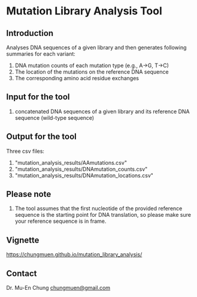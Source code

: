 # Mutation Library Analysis Tool

## Introduction
Analyses DNA sequences of a given library and then generates following summaries for each variant:
1. DNA mutation counts of each mutation type (e.g., A->G, T->C) 
2. The location of the mutations on the reference DNA sequence
3. The corresponding amino acid residue exchanges 

## Input for the tool
1. concatenated DNA sequences of a given library and its reference DNA sequence (wild-type sequence)

## Output for the tool
Three csv files:
1. "mutation_analysis_results/AAmutations.csv"          
2. "mutation_analysis_results/DNAmutation_counts.csv"   
3. "mutation_analysis_results/DNAmutation_locations.csv"

## Please note                                                                                     
1. The tool assumes that the first nucleotide of the provided reference sequence is the starting point for DNA translation, so please make sure your reference sequence is in frame. 

## Vignette
https://chungmuen.github.io/mutation_library_analysis/

## Contact
Dr. Mu-En Chung
chungmuen@gmail.com    

 
                                          